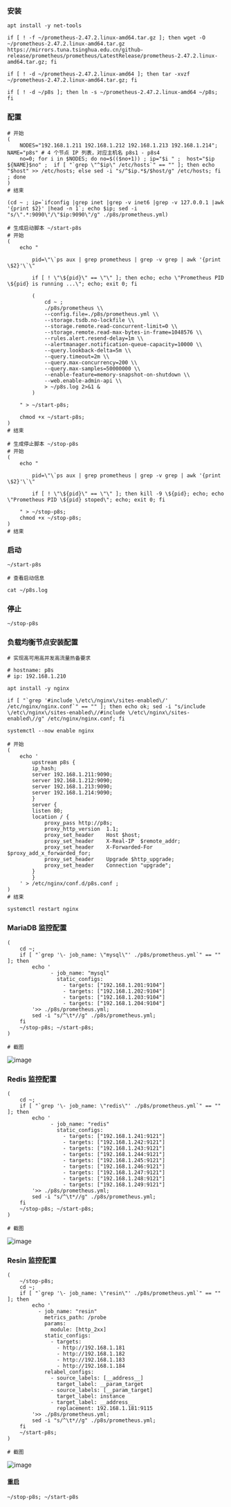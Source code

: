 

### 安装

	apt install -y net-tools

	if [ ! -f ~/prometheus-2.47.2.linux-amd64.tar.gz ]; then wget -O ~/prometheus-2.47.2.linux-amd64.tar.gz https://mirrors.tuna.tsinghua.edu.cn/github-release/prometheus/prometheus/LatestRelease/prometheus-2.47.2.linux-amd64.tar.gz; fi

	if [ ! -d ~/prometheus-2.47.2.linux-amd64 ]; then tar -xvzf ~/prometheus-2.47.2.linux-amd64.tar.gz; fi

	if [ ! -d ~/p8s ]; then ln -s ~/prometheus-2.47.2.linux-amd64 ~/p8s; fi


### 配置

	# 开始
	(
		NODES="192.168.1.211 192.168.1.212 192.168.1.213 192.168.1.214"; NAME="p8s" # 4 个节点 IP 列表，对应主机名 p8s1 - p8s4
		no=0; for i in $NODES; do no=$(($no+1)) ; ip="$i " ;  host="$ip ${NAME}$no" ;  if [ "`grep \"^$ip\" /etc/hosts`" == "" ]; then echo "$host" >> /etc/hosts; else sed -i "s/^$ip.*$/$host/g" /etc/hosts; fi ; done
	)
	# 结束

	(cd ~ ; ip=`ifconfig |grep inet |grep -v inet6 |grep -v 127.0.0.1 |awk '{print $2}' |head -n 1`; echo $ip; sed -i "s/\".*:9090\"/\"$ip:9090\"/g" ./p8s/prometheus.yml)

	# 生成启动脚本 ~/start-p8s
	# 开始
	(
		echo "
			
			pid=\"\`ps aux | grep prometheus | grep -v grep | awk '{print \$2}'\`\"

			if [ ! \"\${pid}\" == \"\" ]; then echo; echo \"Prometheus PID \${pid} is running ...\"; echo; exit 0; fi

			(
				cd ~ ;
				./p8s/prometheus \\
				--config.file=./p8s/prometheus.yml \\
				--storage.tsdb.no-lockfile \\
				--storage.remote.read-concurrent-limit=0 \\
				--storage.remote.read-max-bytes-in-frame=1048576 \\
				--rules.alert.resend-delay=1m \\
				--alertmanager.notification-queue-capacity=10000 \\
				--query.lookback-delta=5m \\
				--query.timeout=2m \\
				--query.max-concurrency=200 \\
				--query.max-samples=50000000 \\
				--enable-feature=memory-snapshot-on-shutdown \\
				--web.enable-admin-api \\
				> ~/p8s.log 2>&1 &
			)

		" > ~/start-p8s;

		chmod +x ~/start-p8s;
	)
	# 结束

	# 生成停止脚本 ~/stop-p8s
	# 开始
	(
		echo "
			
			pid=\"\`ps aux | grep prometheus | grep -v grep | awk '{print \$2}'\`\"

			if [ ! \"\${pid}\" == \"\" ]; then kill -9 \${pid}; echo; echo \"Prometheus PID \${pid} stoped\"; echo; exit 0; fi

		" > ~/stop-p8s;
		chmod +x ~/stop-p8s;
	)
	# 结束


### 启动

	~/start-p8s

	# 查看启动信息

	cat ~/p8s.log


### 停止

	~/stop-p8s


### 负载均衡节点安装配置
	
	# 实现高可用高并发高流量热备要求

	# hostname: p8s
	# ip: 192.168.1.210

	apt install -y nginx

	if [ "`grep '#include \/etc\/nginx\/sites-enabled\/' /etc/nginx/nginx.conf`" == "" ]; then echo ok; sed -i "s/include \/etc\/nginx\/sites-enabled\//#include \/etc\/nginx\/sites-enabled\//g" /etc/nginx/nginx.conf; fi

	systemctl --now enable nginx

	# 开始
	(
		echo '
		    upstream p8s {
			ip_hash;
			server 192.168.1.211:9090;
			server 192.168.1.212:9090;
			server 192.168.1.213:9090;
			server 192.168.1.214:9090;
		    }
		    server {
			listen 80;
			location / {
				proxy_pass http://p8s;
				proxy_http_version	1.1;
				proxy_set_header	Host $host;
				proxy_set_header	X-Real-IP  $remote_addr;
				proxy_set_header	X-Forwarded-For $proxy_add_x_forwarded_for;
				proxy_set_header	Upgrade $http_upgrade;
				proxy_set_header	Connection "upgrade";
			}
		    }
		' > /etc/nginx/conf.d/p8s.conf ; 
	)
	# 结束

	systemctl restart nginx


### MariaDB 监控配置

	(
		cd ~;
		if [ "`grep '\- job_name: \"mysql\"' ./p8s/prometheus.yml`" == "" ]; then
			echo '
				  - job_name: "mysql"
				    static_configs:
				      - targets: ["192.168.1.201:9104"]
				      - targets: ["192.168.1.202:9104"]
				      - targets: ["192.168.1.203:9104"]
				      - targets: ["192.168.1.204:9104"]
			'>> ./p8s/prometheus.yml;
			sed -i "s/^\t*//g" ./p8s/prometheus.yml;
		fi
		~/stop-p8s; ~/start-p8s;
	)

	# 截图

![image](https://github.com/AndyInAi/Winter/blob/main/img/p8s/p8s-1.png)


### Redis 监控配置

	(
		cd ~;
		if [ "`grep '\- job_name: \"redis\"' ./p8s/prometheus.yml`" == "" ]; then
			echo '
				  - job_name: "redis"
				    static_configs:
				      - targets: ["192.168.1.241:9121"]
				      - targets: ["192.168.1.242:9121"]
				      - targets: ["192.168.1.243:9121"]
				      - targets: ["192.168.1.244:9121"]
				      - targets: ["192.168.1.245:9121"]
				      - targets: ["192.168.1.246:9121"]
				      - targets: ["192.168.1.247:9121"]
				      - targets: ["192.168.1.248:9121"]
				      - targets: ["192.168.1.249:9121"]
			'>> ./p8s/prometheus.yml;
			sed -i "s/^\t*//g" ./p8s/prometheus.yml;
		fi
		~/stop-p8s; ~/start-p8s;
	)

	# 截图

![image](https://github.com/AndyInAi/Winter/blob/main/img/p8s/p8s-2.png)


### Resin 监控配置

	(
		~/stop-p8s;
		cd ~;
		if [ "`grep '\- job_name: \"resin\"' ./p8s/prometheus.yml`" == "" ]; then
			echo '
			  - job_name: "resin"
			    metrics_path: /probe
			    params:
			      module: [http_2xx]
			    static_configs:
			      - targets:
			        - http://192.168.1.181
			        - http://192.168.1.182
			        - http://192.168.1.183
			        - http://192.168.1.184
			    relabel_configs:
			      - source_labels: [__address__]
			        target_label: __param_target
			      - source_labels: [__param_target]
			        target_label: instance
			      - target_label: __address__
			        replacement: 192.168.1.181:9115
			'>> ./p8s/prometheus.yml;
			sed -i "s/^\t*//g" ./p8s/prometheus.yml;
		fi
		~/start-p8s;
	)

	# 截图

![image](https://github.com/AndyInAi/Winter/blob/main/img/p8s/p8s-3.png)


#### 重启

	~/stop-p8s; ~/start-p8s 


